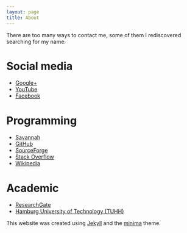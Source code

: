 ```yaml
---
layout: page
title: About
---
```


There are too many ways to contact me, some of them I rediscovered
searching for my name:

# Social media

- [Google+](https://plus.google.com/+KaiTorbenOhlhus)
- [YouTube](https://www.youtube.com/user/siko1056)
- [Facebook](https://www.facebook.com/public/Kai-Torben-Ohlhus)

# Programming

- [Savannah](http://savannah.gnu.org/users/siko1056)
- [GitHub](https://github.com/siko1056)
- [SourceForge](https://sourceforge.net/u/siko1056/profile/)
- [Stack Overflow](https://stackoverflow.com/users/3778706/siko1056)
- [Wikipedia](https://en.wikipedia.org/wiki/User:Siko1056)

# Academic

- [ResearchGate](https://www.researchgate.net/profile/Kai_Ohlhus)
- [Hamburg University of Technology (TUHH)](http://kontakt.tuhh.de/de/suchergebnis.php?Suchtext=Ohlhus)

This website was created using [Jekyll][1] and the [minima][2] theme.

[1]: https://jekyllrb.com/
[2]: https://github.com/jekyll/minima

